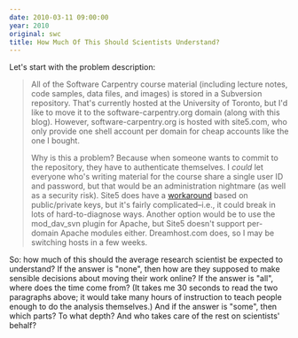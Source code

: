 ```yaml
---
date: 2010-03-11 09:00:00
year: 2010
original: swc
title: How Much Of This Should Scientists Understand?
---
```

<p>Let's start with the problem description:</p>
<blockquote><p>All of the Software Carpentry course material (including lecture notes, code samples, data files, and images) is stored in a Subversion repository. That's currently hosted at the University of Toronto, but I'd like to move it to the software-carpentry.org domain (along with this blog). However, software-carpentry.org is hosted with site5.com, who only provide one shell account per domain for cheap accounts like the one I bought.</p>
<p>Why is this a problem? Because when someone wants to commit to the repository, they have to authenticate themselves. I <em>could</em> let everyone who's writing material for the course share a single user ID and password, but that would be an administration nightmare (as well as a security risk). Site5 does have a <a href="http://wiki.site5.com/SVN/Subversion_%28SVN%29_Setup_Guide#Configure_authorization">workaround</a> based on public/private keys, but it's fairly complicated–i.e., it could break in lots of hard-to-diagnose ways. Another option would be to use the mod_dav_svn plugin for Apache, but Site5 doesn't support per-domain Apache modules either. Dreamhost.com does, so I may be switching hosts in a few weeks.</p></blockquote>
<p>So: how much of this should the average research scientist be expected to understand? If the answer is "none", then how are they supposed to make sensible decisions about moving their work online? If the answer is "all", where does the time come from? (It takes me 30 seconds to read the two paragraphs above; it would take many hours of instruction to teach people enough to do the analysis themselves.)  And if the answer is "some", then which parts? To what depth? And who takes care of the rest on scientists' behalf?</p>
